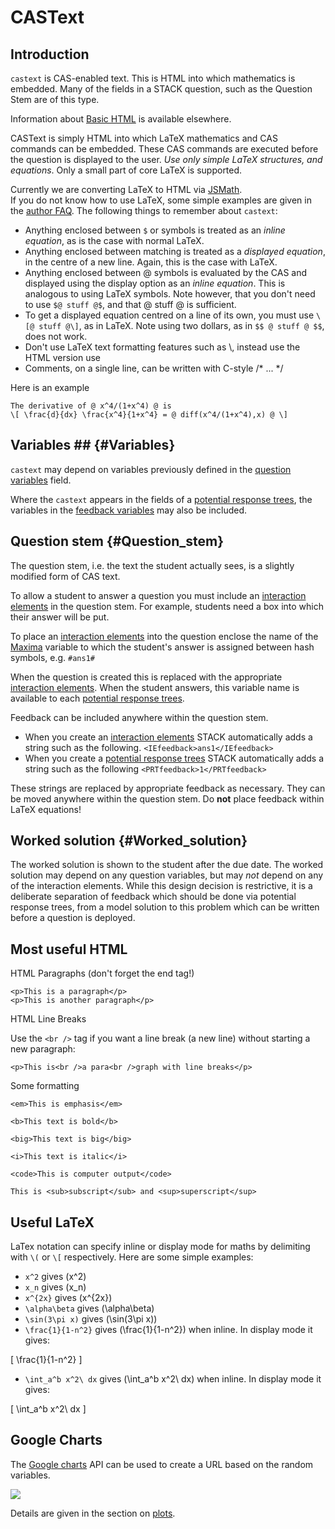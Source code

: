# CASText

## Introduction ##

`castext` is CAS-enabled text.  This is HTML into which mathematics is embedded.
Many of the fields in a STACK question, such as the Question Stem are of this type.

Information about [Basic HTML](http://www.w3schools.com/html/html_primary.asp) is available elsewhere.

CASText is simply HTML into which LaTeX mathematics and CAS commands can be embedded.
These CAS commands are executed before the question is displayed to the user.
_Use only simple LaTeX structures, and equations_. Only a small part of core LaTeX is supported.

Currently we are converting LaTeX to HTML via [JSMath](../Components/JSMath).  
If you do not know how to use LaTeX, some simple examples are given in the [author FAQ](Author_FAQ).
The following things to remember about `castext`:

* Anything enclosed between `$` or  symbols is treated as an _inline equation_, as is the case with normal LaTeX.
* Anything enclosed between matching  is treated as a _displayed equation_, in the centre of a new line. Again, this is the case with LaTeX.
* Anything enclosed between @ symbols is evaluated by the CAS and displayed using the display option as an _inline equation_.
  This is analogous to using LaTeX symbols. Note however, that you don't need to use `$@ stuff @$`, and that @ stuff @ is sufficient.
* To get a displayed equation centred on a line of its own, you must use `\[@ stuff @\]`, as in LaTeX. Note using two dollars, as in `$$ @ stuff @ $$`, does not work.
* Don't use LaTeX text formatting features such as \\, instead use the HTML version use
* Comments, on a single line, can be written with C-style /* ... */

Here is an example

	The derivative of @ x^4/(1+x^4) @ is 
	\[ \frac{d}{dx} \frac{x^4}{1+x^4} = @ diff(x^4/(1+x^4),x) @ \]

## Variables ##   {#Variables}

`castext` may depend on variables previously defined in the [question variables](KeyVals#Question_variables) field.

Where the `castext` appears in the fields of a [potential response trees](Potential_response_trees),
the variables in the [feedback variables](KeyVals#Feedback_variables) may also be included.

## Question stem			{#Question_stem}

The question stem, i.e. the text the student actually sees, is a slightly modified form of CAS text.

To allow a student to answer a question you must include an [interaction elements](Interaction_elements) in the question stem. For example, students need a box into which their answer will be put.

To place an [interaction elements](Interaction_elements) into the question enclose the
name of the [Maxima](../CAS/Maxima) variable to which the student's answer is assigned between hash symbols, e.g. `#ans1#`

When the question is created this is replaced with the appropriate [interaction elements](Interaction_elements).
When the student answers, this variable name is available to each [potential response trees](Potential_response_trees).

Feedback can be included anywhere within the question stem.

* When you create an [interaction elements](Interaction_elements) STACK automatically adds
  a string such as the following.  `<IEfeedback>ans1</IEfeedback>`
* When you create a [potential response trees](Potential_response_trees) STACK automatically adds
  a string such as the following `<PRTfeedback>1</PRTfeedback>`

These strings are replaced by appropriate feedback as necessary.
They can be moved anywhere within the question stem.
Do **not** place feedback within LaTeX equations!

## Worked solution		{#Worked_solution}

The worked solution is shown to the student after the due date.
The worked solution may depend on any question variables,
but may _not_ depend on any of the interaction elements. 
While this design decision is restrictive, it is a deliberate separation of feedback
which should be done via potential response trees, from a model solution to this
problem which can be written before a question is deployed.

## Most useful HTML ##

HTML Paragraphs (don't forget the end tag!)

	<p>This is a paragraph</p>
	<p>This is another paragraph</p> 

HTML Line Breaks

Use the `<br />` tag if you want a line break (a new line) without starting a new paragraph:

	<p>This is<br />a para<br />graph with line breaks</p>

Some formatting

	<em>This is emphasis</em>

	<b>This text is bold</b>

	<big>This text is big</big>

	<i>This text is italic</i>

	<code>This is computer output</code>

	This is <sub>subscript</sub> and <sup>superscript</sup>

## Useful LaTeX ##

LaTex notation can specify inline or display mode for maths by delimiting with `\(` or `\[` respectively.  Here are some simple examples:

* `x^2` gives \(x^2\)
* `x_n` gives \(x_n\)
* `x^{2x}` gives \(x^{2x}\)
* `\alpha\beta` gives \(\alpha\beta\)
* `\sin(3\pi x)` gives \(\sin(3\pi x)\)
* `\frac{1}{1-n^2}` gives \(\frac{1}{1-n^2}\) when inline.  In display mode it gives:

\[ \frac{1}{1-n^2} \]

* `\int_a^b x^2\ dx` gives \(\int_a^b x^2\ dx\) when inline.  In display mode it gives:

\[ \int_a^b x^2\ dx \]

## Google Charts ##

The [Google charts](http://code.google.com/apis/chart/) API can be used to create a URL based on the random variables.

![](http://chart.apis.google.com/chart?cht=v&chs=200x100&chd=t:100,100,0,50&chdl=A|B)

Details are given in the section on [plots](../CAS/Plots#google).

